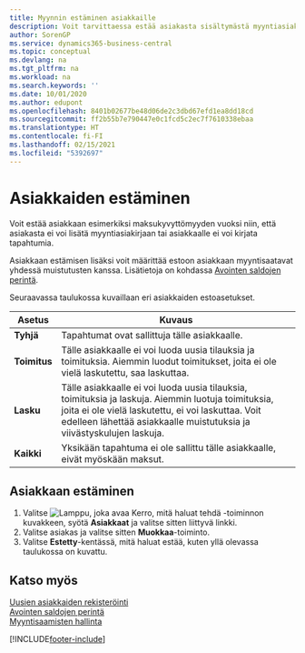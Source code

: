 ```yaml
---
title: Myynnin estäminen asiakkaille
description: Voit tarvittaessa estää asiakasta sisältymästä myyntiasiakirjoihin ja muihin myyntitapahtumiin.
author: SorenGP
ms.service: dynamics365-business-central
ms.topic: conceptual
ms.devlang: na
ms.tgt_pltfrm: na
ms.workload: na
ms.search.keywords: ''
ms.date: 10/01/2020
ms.author: edupont
ms.openlocfilehash: 8401b02677be48d06de2c3dbd67efd1ea8dd18cd
ms.sourcegitcommit: ff2b55b7e790447e0c1fcd5c2ec7f7610338ebaa
ms.translationtype: HT
ms.contentlocale: fi-FI
ms.lasthandoff: 02/15/2021
ms.locfileid: "5392697"
---
```

# <a name="block-customers"></a>Asiakkaiden estäminen
Voit estää asiakkaan esimerkiksi maksukyvyttömyyden vuoksi niin, että asiakasta ei voi lisätä myyntiasiakirjaan tai asiakkaalle ei voi kirjata tapahtumia.

Asiakkaan estämisen lisäksi voit määrittää estoon asiakkaan myyntisaatavat yhdessä muistutusten kanssa. Lisätietoja on kohdassa [Avointen saldojen perintä](receivables-collect-outstanding-balances.md).   

Seuraavassa taulukossa kuvaillaan eri asiakkaiden estoasetukset.  

|Asetus|Kuvaus|  
|--------------------|------------|  
|**Tyhjä**|Tapahtumat ovat sallittuja tälle asiakkaalle.|
|**Toimitus**|Tälle asiakkaalle ei voi luoda uusia tilauksia ja toimituksia. Aiemmin luodut toimitukset, joita ei ole vielä laskutettu, saa laskuttaa.|  
|**Lasku**|Tälle asiakkaalle ei voi luoda uusia tilauksia, toimituksia ja laskuja. Aiemmin luotuja toimituksia, joita ei ole vielä laskutettu, ei voi laskuttaa. Voit edelleen lähettää asiakkaalle muistutuksia ja viivästyskulujen laskuja.|  
|**Kaikki**|Yksikään tapahtuma ei ole sallittu tälle asiakkaalle, eivät myöskään maksut.|  

## <a name="to-block-a-customer"></a>Asiakkaan estäminen  
1. Valitse ![Lamppu, joka avaa Kerro, mitä haluat tehdä -toiminnon](media/ui-search/search_small.png "Kerro, mitä haluat tehdä") kuvakkeen, syötä **Asiakkaat** ja valitse sitten liittyvä linkki.
2. Valitse asiakas ja valitse sitten **Muokkaa**-toiminto.
3. Valitse **Estetty**-kentässä, mitä haluat estää, kuten yllä olevassa taulukossa on kuvattu.

## <a name="see-also"></a>Katso myös  
[Uusien asiakkaiden rekisteröinti](sales-how-register-new-customers.md)  
[Avointen saldojen perintä](receivables-collect-outstanding-balances.md)  
[Myyntisaamisten hallinta](receivables-manage-receivables.md)  


[!INCLUDE[footer-include](includes/footer-banner.md)]